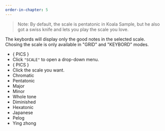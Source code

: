 ```yaml
---
order-in-chapter: 5
---
```


> Note: By default, the scale is pentatonic in Koala Sample, but he also got a swiss knife and lets you play the scale you love.

The keybords will display only the good notes in the selected scale.
Chosing the scale is only available in "GRID" and "KEYBORD" modes.
- { PICS }
- Click `"SCALE"` to open a drop-down menu.
- { PICS }
- Click the scale you want.
- Chromatic
- Pentatonic
- Major
- Minor
- Whole tone
- Diminished
- Hexatonic
- Japanese
- Pelog
- Ying zhong
